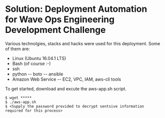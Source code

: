 Solution: Deployment Automation for Wave Ops Engineering Development Challenge 
======

Various technolgies, stacks and hacks were used for this deployment. Some of them are:

- Linux (Ubuntu 16.04.1 LTS) 
- Bash (of course :-)
- ssh
- python
--  boto
-- ansible
- Amazon Web Service
-- EC2, VPC, IAM, aws-cli tools 


To get started, download and excute the aws-app.sh script.

```
$ wget *****
$ ./aws-app.sh
$ <Supply the password provided to decrypt sentsive information required for this process>
```

